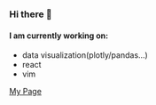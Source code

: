 ### Hi there 👋

#### I am currently working on:

- data visualization(plotly/pandas...)
- react
- vim

[My Page](https://chengjackjelly.github.io)
